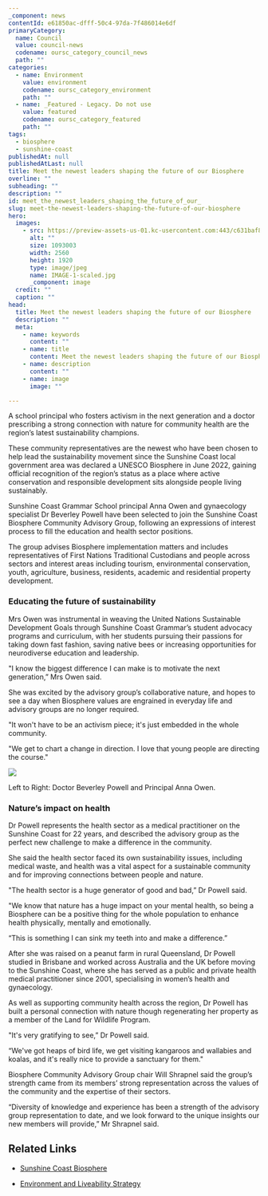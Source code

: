 ```yaml
---
_component: news
contentId: e61850ac-dfff-50c4-97da-7f486014e6df
primaryCategory:
  name: Council
  value: council-news
  codename: oursc_category_council_news
  path: ""
categories:
  - name: Environment
    value: environment
    codename: oursc_category_environment
    path: ""
  - name: _Featured - Legacy. Do not use
    value: featured
    codename: oursc_category_featured
    path: ""
tags:
  - biosphere
  - sunshine-coast
publishedAt: null
publishedAtLast: null
title: Meet the newest leaders shaping the future of our Biosphere
overline: ""
subheading: ""
description: ""
id: meet_the_newest_leaders_shaping_the_future_of_our_
slug: meet-the-newest-leaders-shaping-the-future-of-our-biosphere
hero:
  images:
    - src: https://preview-assets-us-01.kc-usercontent.com:443/c631baf8-1b46-001f-580c-d0001b68b4a8/83abec4d-fc94-4466-9005-ab4b40edbf0c/IMAGE-1-scaled.jpg
      alt: ""
      size: 1093003
      width: 2560
      height: 1920
      type: image/jpeg
      name: IMAGE-1-scaled.jpg
      _component: image
  credit: ""
  caption: ""
head:
  title: Meet the newest leaders shaping the future of our Biosphere
  description: ""
  meta:
    - name: keywords
      content: ""
    - name: title
      content: Meet the newest leaders shaping the future of our Biosphere
    - name: description
      content: ""
    - name: image
      image: ""

---
```

A school principal who fosters activism in the next generation and a doctor prescribing a strong connection with nature for community health are the region’s latest sustainability champions.

These community representatives are the newest who have been chosen to help lead the sustainability movement since the Sunshine Coast local government area was declared a UNESCO Biosphere in June 2022, gaining official recognition of the region’s status as a place where active conservation and responsible development sits alongside people living sustainably.

Sunshine Coast Grammar School principal Anna Owen and gynaecology specialist Dr Beverley Powell have been selected to join the Sunshine Coast Biosphere Community Advisory Group, following an expressions of interest process to fill the education and health sector positions.

The group advises Biosphere implementation matters and includes representatives of First Nations Traditional Custodians and people across sectors and interest areas including tourism, environmental conservation, youth, agriculture, business, residents, academic and residential property development.

### **Educating the future of sustainability**

Mrs Owen was instrumental in weaving the United Nations Sustainable Development Goals through Sunshine Coast Grammar’s student advocacy programs and curriculum, with her students pursuing their passions for taking down fast fashion, saving native bees or increasing opportunities for neurodiverse education and leadership.

"I know the biggest difference I can make is to motivate the next generation,” Mrs Owen said.

She was excited by the advisory group’s collaborative nature, and hopes to see a day when Biosphere values are engrained in everyday life and advisory groups are no longer required.

"It won't have to be an activism piece; it's just embedded in the whole community.

"We get to chart a change in direction. I love that young people are directing the course."

![](https://preview-assets-us-01.kc-usercontent.com:443/c631baf8-1b46-001f-580c-d0001b68b4a8/1c4ed358-770e-4654-ac75-a826dc8dfe9a/Dr-Pownall-1024x736.jpg)

Left to Right: Doctor Beverley Powell and Principal Anna Owen.

### **Nature’s impact on health**

Dr Powell represents the health sector as a medical practitioner on the Sunshine Coast for 22 years, and described the advisory group as the perfect new challenge to make a difference in the community.

She said the health sector faced its own sustainability issues, including medical waste, and health was a vital aspect for a sustainable community and for improving connections between people and nature.

"The health sector is a huge generator of good and bad,” Dr Powell said.

"We know that nature has a huge impact on your mental health, so being a Biosphere can be a positive thing for the whole population to enhance health physically, mentally and emotionally.

“This is something I can sink my teeth into and make a difference.”

After she was raised on a peanut farm in rural Queensland, Dr Powell studied in Brisbane and worked across Australia and the UK before moving to the Sunshine Coast, where she has served as a public and private health medical practitioner since 2001, specialising in women’s health and gynaecology.

As well as supporting community health across the region, Dr Powell has built a personal connection with nature though regenerating her property as a member of the Land for Wildlife Program.

"It's very gratifying to see,” Dr Powell said.

“We've got heaps of bird life, we get visiting kangaroos and wallabies and koalas, and it's really nice to provide a sanctuary for them."

Biosphere Community Advisory Group chair Will Shrapnel said the group’s strength came from its members’ strong representation across the values of the community and the expertise of their sectors.

“Diversity of knowledge and experience has been a strength of the advisory group representation to date, and we look forward to the unique insights our new members will provide,” Mr Shrapnel said.

## Related Links

*   [Sunshine Coast Biosphere](https://www.sunshinecoast.qld.gov.au/Council/Planning-and-Projects/Major-Regional-Projects/Sunshine-Coast-Biosphere)

*   [Environment and Liveability Strategy](https://els.sunshinecoast.qld.gov.au/)
